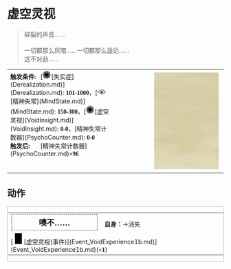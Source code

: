 # 虚空灵视  
> 碎裂的声音……<br><br>一切都那么灰暗……一切都那么遥远……<br>这不对劲……  
  
<table class="table table-bordered" data-toggle="table"  data-show-header="false"><thead style="display:none"><tr ><th  style="width:50%;text-align:left;vertical-align:top;"  >title</th><th  style="width:50%;text-align:left;vertical-align:top;"  ></th></tr></thead><tr ><td  style="width:50%;text-align:left;vertical-align:top;"  ><div style="display: inline-block;width:70px; "><b>触发条件: </b></div>[<div style="width:20px;display:inline-block;text-align:center"><img decoding="async" src="Sprite/VoidState.png" href="a.md" style="max-width:20px;max-height:20px;"></div>[失实症](Derealization.md)](Derealization.md): <span style="font-family:ui-monospace"><b>101-1000</b></span>，[<div style="width:20px;display:inline-block;text-align:center"><img decoding="async" src="Sprite/MindState.png" href="a.md" style="max-width:20px;max-height:20px;"></div>[精神失常](MindState.md)](MindState.md): <span style="font-family:ui-monospace"><b>150-300</b></span>，[<div style="width:20px;display:inline-block;text-align:center"><img decoding="async" src="Sprite/VoidState.png" href="a.md" style="max-width:20px;max-height:20px;"></div>[虚空灵视](VoidInsight.md)](VoidInsight.md): <span style="font-family:ui-monospace"><b>0-0</b></span>，[精神失常计数器](PsychoCounter.md): <span style="font-family:ui-monospace"><b>0-0</b></span><br><div style="display: inline-block;width:70px; "><b>触发后: </b></div>[精神失常计数器](PsychoCounter.md)<span style="font-family:ui-monospace"><b>+96</b></span></td><td  style="width:50%;text-align:left;vertical-align:top;"  ><div style="float:right; margin:5px"><div class="gamecard" style="width:150px; height:225px;"><a href="Event_VoidExperience1a.md" style="color:black"><img class="bg" decoding="async" src="Sprite/BG_SandFront.png" href="a.md" style="max-width:150px;max-height:225px;"><img decoding="async" src="Sprite/Void.png" class="cardimageNoBack" style="transform: translate(-50%, 0%) scale(0.4398826979472141);"><span style="font-size: 25px;">虚空灵视</span></a></div></div></td></tr></tbody></table>  
  
## 动作  
<div  style="border:1px solid #BBB"><table><tr><td rowspan="2" style="width:200px;text-align:center;font-size:1.3em;font-weight:bold"><div style="padding:5px;border:1px dashed #333"><div>噢不……</div></div></td><td></td></tr><tr><td><b>自身：</b>→消失</td></tr><tr><td colspan="2">[<div style="width:25px;display:inline-block;text-align:center"><img decoding="async" src="Sprite/Void.png" href="a.md" style="max-width:25px;max-height:25px;"></div>[虚空灵视(事件)](Event_VoidExperience1b.md)](Event_VoidExperience1b.md)(<span style="font-family:ui-monospace"><b>+1</b></span>)</td></tr></table></div>  
  
  


<script>document.title="虚空灵视 - 卡牌生存百科 Card Survival Wiki";</script>